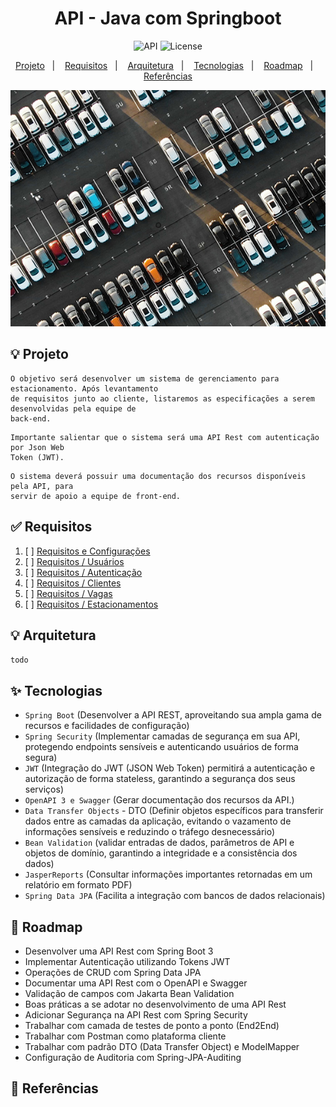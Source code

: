 <h1 align="center">API - Java com Springboot</h1>

<p align="center">
  <img alt="API" src="https://img.shields.io/static/v1?label=Springboot&message=API&color=8257E5&labelColor=000000"  />
  <img alt="License" src="https://img.shields.io/static/v1?label=license&message=MIT&color=49AA26&labelColor=000000">
</p>

<p align="center">
  <a href="#-projeto">Projeto</a>&nbsp;&nbsp;&nbsp;|&nbsp;&nbsp;&nbsp;
  <a href="#-requisitos">Requisitos</a>&nbsp;&nbsp;&nbsp;|&nbsp;&nbsp;&nbsp;
  <a href="#-arquitetura">Arquitetura</a>&nbsp;&nbsp;&nbsp;|&nbsp;&nbsp;&nbsp;
  <a href="#-tecnologias">Tecnologias</a>&nbsp;&nbsp;&nbsp;|&nbsp;&nbsp;&nbsp;
  <a href="#-roadmap">Roadmap</a>&nbsp;&nbsp;&nbsp;|&nbsp;&nbsp;&nbsp;
  <a href="#-referências">Referências</a>
</p>

<p align="center">
  <img alt="API" src="data/estacionamento.jpg">
</p>

## 💡 Projeto

```
O objetivo será desenvolver um sistema de gerenciamento para estacionamento. Após levantamento
de requisitos junto ao cliente, listaremos as especificações a serem desenvolvidas pela equipe de
back-end.
```

```
Importante salientar que o sistema será uma API Rest com autenticação por Json Web
Token (JWT).
```

```
O sistema deverá possuir uma documentação dos recursos disponíveis pela API, para
servir de apoio a equipe de front-end.
```

## ✅ Requisitos

1. [ ] [Requisitos e Configurações](./doc/Requisitos-configuracoes.md)
2. [ ] [Requisitos / Usuários](./doc/Requisitos-usuarios.md)
3. [ ] [Requisitos / Autenticação](./doc/Requisitos-autenticacao.md)
4. [ ] [Requisitos / Clientes](./doc/Requisitos-clientes.md)
5. [ ] [Requisitos / Vagas](./doc/Requisitos-vagas.md)
6. [ ] [Requisitos / Estacionamentos](./doc/Requisitos-estacionamentos.md)


## 💡 Arquitetura
`todo`

## ✨ Tecnologias

- `Spring Boot` (Desenvolver a API REST,  aproveitando sua ampla gama de recursos e facilidades de configuração)
- `Spring Security` (Implementar camadas de segurança em sua API, protegendo endpoints sensíveis e autenticando usuários de forma segura)
- `JWT` (Integração do JWT (JSON Web Token) permitirá a autenticação e autorização de forma stateless, garantindo a segurança dos seus serviços)
- `OpenAPI 3 e Swagger` (Gerar documentação dos recursos da API.)
- `Data Transfer Objects` - DTO (Definir objetos específicos para transferir dados entre as camadas da aplicação, evitando o vazamento de informações sensíveis e reduzindo o tráfego desnecessário)
- `Bean Validation` (validar entradas de dados, parâmetros de API e objetos de domínio, garantindo a integridade e a consistência dos dados)
- `JasperReports` (Consultar informações importantes retornadas em um relatório em formato PDF)
- `Spring Data JPA` (Facilita a integração com bancos de dados relacionais)

## 👣 Roadmap

- Desenvolver uma API Rest com Spring Boot 3
- Implementar Autenticação utilizando Tokens JWT
- Operações de CRUD com Spring Data JPA
- Documentar uma API Rest com o OpenAPI e Swagger
- Validação de campos com Jakarta Bean Validation
- Boas práticas a se adotar no desenvolvimento de uma API Rest
- Adicionar Segurança na API Rest com Spring Security
- Trabalhar com camada de testes de ponto a ponto (End2End)
- Trabalhar com Postman como plataforma cliente
- Trabalhar com padrão DTO (Data Transfer Object) e ModelMapper
- Configuração de Auditoria com Spring-JPA-Auditing

## 📄 Referências
